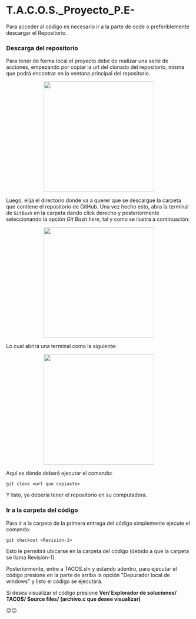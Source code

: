 # T.A.C.O.S._Proyecto_P.E-

 Para acceder al código es necesario ir a la parte de code o preferiblemente descargar el Repositorio.
 
 ### Descarga del repositorio

Para tener de forma local el proyecto debe de realizar una serie de acciones, empezando por copiar la url del clonado del repositorio, misma que podrá encontrar en la ventana principal del repositorio.

<p align="center">
    <img src="https://docs.github.com/assets/cb-88716/images/help/repository/https-url-clone-cli.png" width="300px">
</p>

Luego, elija el directorio donde va a querer que se descargue la carpeta que contiene el repositorio de GitHub. Una vez hecho esto, abra la terminal de `GitBash` en la carpeta dando click derecho y posteriormente seleccionando la opción _Git Bash here_, tal y como se ilustra a continuación:

<p align="center">
    <img src="https://jcutrer.com/wp-content/uploads/2018/01/git-bash-here-right-click.png.webp" width="300px">
</p>

Lo cual abrirá una terminal como la siguiente:

<p align="center">
    <img src="https://linuxhint.com/wp-content/uploads/2022/09/add-git-bash-windows-terminal-19.png" width="300px">
</p>

Aquí es dónde deberá ejecutar el comando:

```text
git clone <url que copiaste>
```

Y listo, ya debería tener el repositorio en su computadora.

### Ir a la carpeta del código

Para ir a la carpeta de la primera entrega del código simplemente ejecute el comando:

```text
git checkout <Revisión-1>
```
Esto le permitirá ubicarse en la carpeta del código (debido a que la carpeta se llama Revisión-1).

Posteriormente, entre a TACOS.sln y estando adentro, para ejecutar el código presione en la parte de arriba la opción "Depurador local de windows" y listo el código se ejecutará.

Si desea visualizar el código presione **Ver/ Explorador de soluciones/ TACOS/ Source files/ (archivo.c que desee visualizar)**

😊😉
